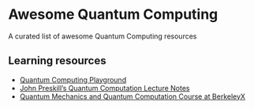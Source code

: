 # Awesome Quantum Computing

A curated list of awesome Quantum Computing resources

## Learning resources

* [Quantum Computing Playground](www.quantumplayground.net)
* [John Preskill’s Quantum Computation Lecture Notes](http://www.theory.caltech.edu/~preskill/ph219/index.html#lecture)
* [Quantum Mechanics and Quantum Computation Course at BerkeleyX](https://www.edx.org/course/quantum-mechanics-quantum-computation-uc-berkeleyx-cs-191x)

